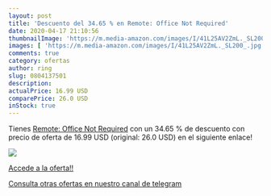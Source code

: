 ```yaml
---
layout: post
title: 'Descuento del 34.65 % en Remote: Office Not Required'
date: 2020-04-17 21:10:56
thumbnailImage: 'https://m.media-amazon.com/images/I/41L25AV2ZmL._SL200_.jpg'
images: [ 'https://m.media-amazon.com/images/I/41L25AV2ZmL._SL200_.jpg' ]
comments: true
category: ofertas
author: ring
slug: 0804137501
description:
actualPrice: 16.99 USD
comparePrice: 26.0 USD
inStock: true
---
```


Tienes [Remote: Office Not Required](https://www.amazon.com/dp/0804137501/?tag=redken08-20) con un 34.65 % de descuento con precio de oferta de 16.99 USD (original: 26.0 USD) en el siguiente enlace!

[![](https://m.media-amazon.com/images/I/41L25AV2ZmL._SL200_.jpg)](https://www.amazon.com/dp/0804137501/?tag=redken08-20)

[Accede a la oferta!!](https://www.amazon.com/dp/0804137501/?tag=redken08-20)

[Consulta otras ofertas en nuestro canal de telegram](https://t.me/s/ofertas25)
